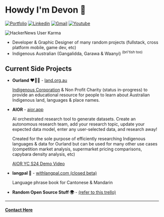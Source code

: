 
# Howdy I'm Devon 🤠
[![Portfolio](https://img.shields.io/badge/website-FFFFFF?style=for-the-badge&logo=About.me&logoColor=black)](https://dcrebb.in)
[![Linkedin](https://img.shields.io/badge/LinkedIn-0077B5?style=for-the-badge&logo=linkedin&logoColor=white)](https://www.linkedin.com/in/devon-crebbin/)
[![Gmail](https://img.shields.io/badge/Gmail-D14836?style=for-the-badge&logo=gmail&logoColor=white)](mailto:devon@artvuu.group)
[![Youtube](https://img.shields.io/badge/youtube-FF0000?style=for-the-badge&logo=youtube&logoColor=white)](https://www.youtube.com/channel/UCNSVBipVk4ocQrcXCixxGtA)

![HackerNews User Karma](https://img.shields.io/hackernews/user-karma/devon_c)

- Developer & Graphic Designer of many random projects (fullstack, cross platform mobile, game dev, etc)
- Indigenous Australian (Gangalidda, Garawa & Waanyi) <sup>(bri'tish too)</sup>

## Current Side Projects

- **Ourland ❤️💛🖤** - [land.org.au](https://land.org.au/)

    [Indigenous Corporation](https://register.oric.gov.au/PrintCorporationSearch.aspx?corporationName=ourland) & Non Profit Charity (status in-progress) to provide an educational resource for people to learn about Australian Indigenous land, languages & place names.

- **AIOR** - [aior.app](https://aior.app/)

    AI orchestrated research tool to generate datasets. Create an autonomous research team, add your research topic, update your expected data model, enter any user-selected data, and research away!

    Created for the sole purpose of efficiently researching Indigenous languages & data for Ourland but can be used for many other use cases (competition market analysis, supermarket pricing comparisons, capybara density analysis, etc)

    [AIOR YC S24 Demo Video](https://www.youtube.com/watch?v=FgFXpV4-jvc)

- **langpal 👋** - [withlangpal.com (closed beta)](https://www.withlangpal.com/)
    
    Language phrase book for Cantonese & Mandarin

- **Random Open Source Stuff 🌍** - [(refer to this trello)](https://trello.com/b/6sFAveoP/dcrebbin-open-source)

<hr>

#### [Contact Here](mailto:devon@artvuu.group)
